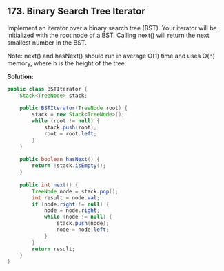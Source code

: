 ## 173. Binary Search Tree Iterator

Implement an iterator over a binary search tree (BST). Your iterator will be initialized with the root node of a BST. Calling next() will return the next smallest number in the BST. 

Note: next() and hasNext() should run in average O(1) time and uses O(h) memory, where h is the height of the tree.

**Solution:**

```java
public class BSTIterator {
	Stack<TreeNode> stack;
 
	public BSTIterator(TreeNode root) {
		stack = new Stack<TreeNode>();
		while (root != null) {
			stack.push(root);
			root = root.left;
		}
	}
 
	public boolean hasNext() {
		return !stack.isEmpty();
	}
 
	public int next() {
		TreeNode node = stack.pop();
		int result = node.val;
		if (node.right != null) {
			node = node.right;
			while (node != null) {
				stack.push(node);
				node = node.left;
			}
		}
		return result;
	}
}
```